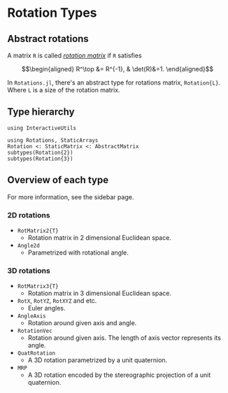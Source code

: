# Rotation Types

## Abstract rotations
A matrix ``R`` is called [*rotation matrix*](https://en.wikipedia.org/wiki/Rotation_matrix) if ``R`` satisfies

```math
\begin{aligned}
R^\top &= R^{-1}, & \det(R)&=1.
\end{aligned}
```

In `Rotations.jl`, there's an abstract type for rotations matrix, `Rotation{L}`.
Where `L` is a size of the rotation matrix.

## Type hierarchy

```@setup hierarchy
using InteractiveUtils
```

```@repl hierarchy
using Rotations, StaticArrays
Rotation <: StaticMatrix <: AbstractMatrix
subtypes(Rotation{2})
subtypes(Rotation{3})
```

## Overview of each type
For more information, see the sidebar page.

### 2D rotations
* `RotMatrix2{T}`
    * Rotation matrix in 2 dimensional Euclidean space.
* `Angle2d`
    * Parametrized with rotational angle.

### 3D rotations
* `RotMatrix3{T}`
    * Rotation matrix in 3 dimensional Euclidean space.
* `RotX`, `RotYZ`, `RotXYZ` and etc.
    * Euler angles.
* `AngleAxis`
    * Rotation around given axis and angle.
* `RotationVec`
    * Rotation around given axis. The length of axis vector represents its angle.
* `QuatRotation`
    * A 3D rotation parametrized by a unit quaternion.
* `MRP`
    * A 3D rotation encoded by the stereographic projection of a unit quaternion.
